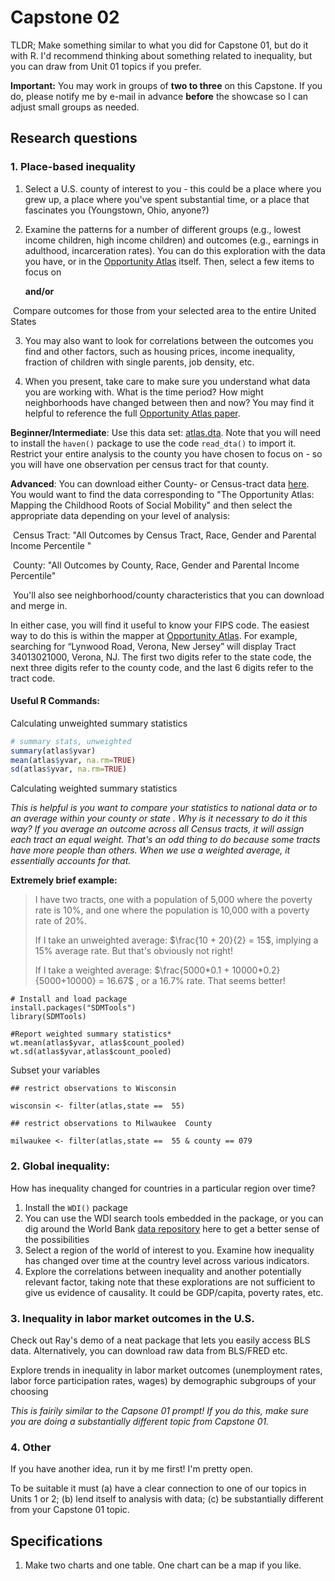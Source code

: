 # Capstone 02 



TLDR; Make something similar to what you did for Capstone 01, but do it with R. I'd recommend thinking about something related to inequality, but you can draw from Unit 01 topics if you prefer.

**Important:** You may work in groups of **two to three** on this Capstone. If you do, please notify me by e-mail in advance **before** the showcase so I can adjust small groups as needed.



## Research questions

### 1. Place-based inequality 

1. Select a U.S. county of interest to you - this could be a place where you grew up, a place where you've spent substantial time, or a place that fascinates you (Youngstown, Ohio, anyone?)

2. Examine the patterns for a number of different groups (e.g., lowest income children, high income children) and outcomes (e.g., earnings in adulthood, incarceration rates).  You can do this exploration with the data you have, or in the [Opportunity Atlas](https://opportunityatlas.org/) itself. Then, select a few items to focus on

   **and/or**

​		Compare outcomes for those from your selected area to the entire United States 

3. You may also want to look for correlations between the outcomes you find and other factors, such as housing prices, income inequality, fraction of children with single parents, job density, etc.

4. When you present, take care to make sure you understand what data you are working with. What is the time period? How might neighborhoods have changed between then and now?  You may find it helpful to reference the full [Opportunity Atlas paper](https://opportunityinsights.org/wp-content/uploads/2018/10/atlas_paper.pdf).



**Beginner/Intermediate**: Use this data set: [atlas.dta](data/atlas.dta). Note that you will need to install the `haven()` package to use the code `read_dta()` to import it. Restrict your entire analysis to the county you have chosen to focus on - so you will have one observation per census tract for that county.

**Advanced**: You can download either County- or Census-tract data [here](https://opportunityinsights.org/data/). You would want to find the data corresponding to "The Opportunity Atlas: Mapping the Childhood Roots of Social Mobility" and then select the appropriate data depending on your level of analysis: 

​	Census Tract: "All Outcomes by Census Tract, Race, Gender and Parental Income Percentile "

​	County: "All Outcomes by County, Race, Gender and Parental Income Percentile"

​	You'll also see neighborhood/county characteristics that you can download and merge in.



In either case, you will find it useful to know your FIPS code. The easiest way to do this is within the mapper at [Opportunity Atlas](https://www.opportunityatlas.org/). For example, searching for “Lynwood Road, Verona, New Jersey” will display Tract 34013021000, Verona, NJ. The first two digits refer to the state code, the next three digits refer to the county code, and the last 6 digits refer to the tract code. 



####  Useful R Commands: 

Calculating unweighted summary statistics 

```r
# summary stats, unweighted  
summary(atlas$yvar) 
mean(atlas$yvar, na.rm=TRUE)
sd(atlas$yvar, na.rm=TRUE)
```

Calculating weighted summary statistics

*This is helpful is you want to compare your statistics to national data or to an average within your county or state . Why is it necessary to do it this way? If you average an outcome across all Census tracts, it will assign each tract an equal weight. That's an odd thing to do because some tracts have more people than others. When we use a weighted average, it essentially accounts for that.*

**Extremely brief example:** 

>  I have two tracts, one with a population of 5,000 where the poverty rate is 10%, and one where the population is 10,000 with a poverty rate of 20%. 
>
>  If I take an unweighted average: $\frac{10 + 20}{2} = 15$, implying a 15% average rate. But that's obviously not right! 
>
> If I take a weighted average: $\frac{5000*0.1 + 10000*0.2}{5000+10000} = 16.67$ , or a 16.7% rate. That seems better! 



```{r}
# Install and load package
install.packages("SDMTools")
library(SDMTools)

#Report weighted summary statistics*
wt.mean(atlas$yvar, atlas$count_pooled)
wt.sd(atlas$yvar,atlas$count_pooled)
```

Subset your variables

```{r}
## restrict observations to Wisconsin

wisconsin <- filter(atlas,state ==  55)

## restrict observations to Milwaukee  County

milwaukee <- filter(atlas,state ==  55 & county == 079
```

 



### 2. Global inequality: 

How has inequality changed for countries in a particular region over time? 

 1. Install the `WDI()` package
2. You can use the WDI search tools embedded in the package, or you can dig around the World Bank [data repository](https://data.worldbank.org/) here to get a better sense of the possibilities
3. Select a region of the world of interest to you. Examine how inequality has changed over time at the country level across various indicators. 
4. Explore the correlations between inequality and another potentially relevant factor, taking note that these explorations are not sufficient to give us evidence of causality. It could be GDP/capita, poverty rates, etc. 

### 3. Inequality in labor market outcomes in the U.S.

Check out Ray's demo of a neat package that lets you easily access BLS data. Alternatively, you can download raw data from BLS/FRED etc. 

Explore trends in inequality in labor market outcomes (unemployment rates, labor force participation rates, wages) by demographic subgroups of your choosing 

*This is fairily similar to the Capsone 01 prompt! If you do this, make sure you are doing a substantially different topic from Capstone 01.*

### 4. Other

If you have another idea, run it by me first! I'm pretty open. 

To be suitable it must (a) have a clear connection to one of our topics in Units 1 or 2; (b) lend itself to analysis with data; (c) be substantially different from your Capstone 01 topic.



## Specifications

1. Make two charts and one table. One chart can be a map if you like.